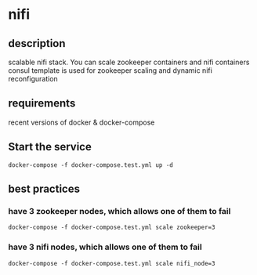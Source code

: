# nifi

## description
scalable nifi stack. You can scale zookeeper containers and nifi containers
consul template is used for zookeeper scaling and dynamic nifi reconfiguration

## requirements
recent versions of docker & docker-compose

## Start the service
```docker-compose -f docker-compose.test.yml up -d```

## best practices
### have 3 zookeeper nodes, which allows one of them to fail
```docker-compose -f docker-compose.test.yml scale zookeeper=3```

### have 3 nifi nodes, which allows one of them to fail
```docker-compose -f docker-compose.test.yml scale nifi_node=3```


